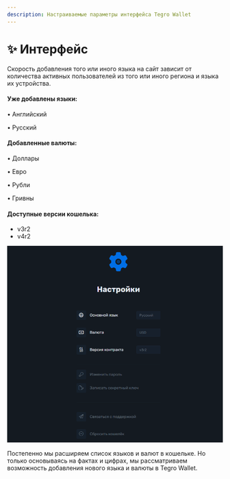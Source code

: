 ```yaml
---
description: Настраиваемые параметры интерфейса Tegro Wallet
---
```


# ✨ Интерфейс

Скорость добавления того или иного языка на сайт зависит от количества активных пользователей из того или иного региона и языка их устройства.

#### Уже добавлены языки:&#x20;

• Английский&#x20;

• Русский

#### Добавленные валюты:&#x20;

• Доллары&#x20;

• Евро&#x20;

• Рубли&#x20;

• Гривны

#### Доступные версии кошелька:

* v3r2
* v4r2

![](<../.gitbook/assets/image (65).png>)

Постепенно мы расширяем список языков и валют в кошельке. Но только основываясь на фактах и цифрах, мы рассматриваем возможность добавления нового языка и валюты в Tegro Wallet.

